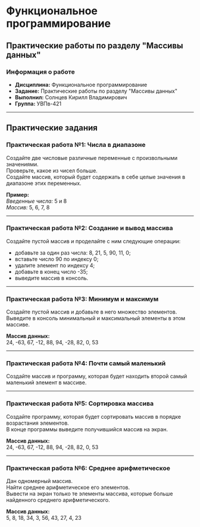 
# Функциональное программирование

## Практические работы по разделу "Массивы данных"

### Информация о работе
- **Дисциплина:** Функциональное программирование
- **Задание:** Практические работы по разделу "Массивы данных"
- **Выполнил:** Солнцев Кирилл Владимирович
- **Группа:** УВПв-421

---

## Практические задания

### Практическая работа №1: Числа в диапазоне
Создайте две числовые различные переменные с произвольными значениями.  
Проверьте, какое из чисел больше.  
Создайте массив, который будет содержать в себе целые значения в диапазоне этих переменных.

**Пример:**  
_Введенные числа:_ 5 и 8  
_Массив:_ 5, 6, 7, 8

---

### Практическая работа №2: Создание и вывод массива
Создайте пустой массив и проделайте с ним следующие операции:
- добавьте за один раз числа: 8, 21, 5, 90, 11, 0;
- вставьте число 90 по индексу 0;
- удалите элемент по индексу 4;
- добавьте в конец число -35;
- выведите массив в консоль.

---

### Практическая работа №3: Минимум и максимум
Создайте пустой массив и добавьте в него множество элементов.  
Выведите в консоль минимальный и максимальный элементы в этом массиве.

**Массив данных:**  
24, -63, 67, -12, 88, 94, -28, 82, 0, 53

---

### Практическая работа №4: Почти самый маленький
Создайте массив и программу, которая будет находить второй самый маленький элемент в массиве.

---

### Практическая работа №5: Сортировка массива
Создайте программу, которая будет сортировать массив в порядке возрастания элементов.  
В конце программы выведите получившийся массив на экран.

**Массив данных:**  
24, -63, 67, -12, 88, 94, -28, 82, 0, 53

---

### Практическая работа №6: Среднее арифметическое
Дан одномерный массив.  
Найти среднее арифметическое его элементов.  
Вывести на экран только те элементы массива, которые больше найденного среднего арифметического.

**Массив данных:**  
5, 8, 18, 34, 3, 56, 43, 27, 4, 23
